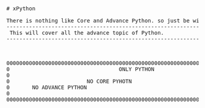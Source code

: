 <pre>
# xPython

There is nothing like Core and Advance Python. so just be with PYTHON.
-----------------------------------------------------------------------
 This will cover all the advance topic of Python.
-----------------------------------------------------------------------



00000000000000000000000000000000000000000000000000000000000000000000000
0                                  ONLY PYTHON                        0
0                                                                     0
0                        NO CORE PYHOTN                               0
0       NO ADVANCE PYTHON                                             0  
0                                                                     0
000000000000000000000000000000000000000000000000000000000000000000000000</pre>

